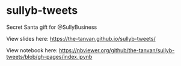 # sullyb-tweets
Secret Santa gift for @SullyBusiness

View slides here: https://the-tanvan.github.io/sullyb-tweets/

View notebook here: https://nbviewer.org/github/the-tanvan/sullyb-tweets/blob/gh-pages/index.ipynb
